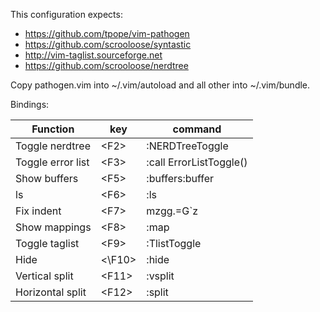 This configuration expects:

* https://github.com/tpope/vim-pathogen
* https://github.com/scrooloose/syntastic
* http://vim-taglist.sourceforge.net
* https://github.com/scrooloose/nerdtree

Copy pathogen.vim into ~/.vim/autoload and all other into ~/.vim/bundle.

Bindings:

Function|key|command
--------|---|---------------------------------------------------
Toggle nerdtree|\<F2\>|:NERDTreeToggle<CR>
Toggle error list|\<F3\>|:call ErrorListToggle()<CR>
Show buffers|\<F5\>|:buffers<CR>:buffer<Space>
ls|\<F6\>|:ls<CR>
Fix indent|\<F7\>|mzgg.=G`z<CR>
Show mappings|\<F8\>|:map<CR>
Toggle taglist|\<F9\>|:TlistToggle<CR>
Hide|<\F10\>|:hide<CR>
Vertical split|\<F11\>|:vsplit<CR>
Horizontal split|\<F12\>|:split<CR>

